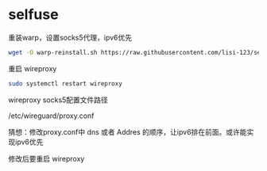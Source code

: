 # selfuse

重装warp，设置socks5代理，ipv6优先

```bash
wget -O warp-reinstall.sh https://raw.githubusercontent.com/lisi-123/selfuse/main/warp-reinstall.sh && chmod +x warp-reinstall.sh && ./warp-reinstall.sh

```


重启 wireproxy

```bash
sudo systemctl restart wireproxy

```


wireproxy socks5配置文件路径

/etc/wireguard/proxy.conf

猜想：修改proxy.conf中 dns 或者 Addres 的顺序，让ipv6排在前面。或许能实现ipv6优先

修改后要重启 wireproxy
